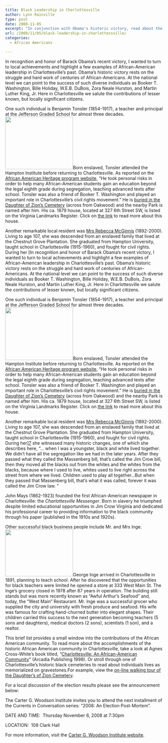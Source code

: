 ```yaml
---
title: Black Leadership in Charlottesville
author: Lynn Rainville
type: post
date: 2008-11-05
excerpt: "In conjunction with Obama's historic victory, read about the historic successes of Charlottesville's African-American community..."
url: /2008/11/05/black-leadership-in-charlottessville/
categories:
  - African Americans

---
```

In recognition and honor of Barack Obama&#8217;s recent victory, I wanted to turn to local achievements and highlight a few examples of African-American leadership in Charlottesville&#8217;s past. Obama&#8217;s historic victory rests on the struggle and hard work of centuries of African-Americans. At the national level we can point to the success of such diverse individuals as Booker T. Washington, Bille Holiday, W.E.B. DuBois, Zora Neale Hurston, and Martin Luther King, Jr. Here in Charlottesville we salute the contributions of lesser known, but locally significant citizens.

One such individual is Benjamin Tonsler (1854-1917), a teacher and principal at the Jefferson Graded School for almost three decades. [<img class="alignright size-medium wp-image-245" title="benjamintonslerhse" src="http://www.locohistory.org/blog/albemarle/wp-content/uploads/2008/11/benjamintonslerhse.jpg" alt="" width="216" height="167" />][1]Born enslaved, Tonsler attended the Hampton Institute before returning to Charlottesville. As reported on the [African American Heritage program website][2], &#8220;He took personal risks in order to help many African-American students gain an education beyond the legal eighth grade during segregation, teaching advanced texts after school. Tonsler was also a friend of Booker T. Washington and played an important role in Charlottesville’s civil rights movement.&#8221; He is [buried in the Daughter of Zion&#8217;s Cemetery][3] (across from Oakwood) and the nearby Park is named after him. His ca. 1879 house, located at 327 6th Street SW, is listed on the Virginia Landmarks Register. Click on [the link][4] to read more about this house.

[<img class="alignleft size-medium wp-image-244" title="rebeccamcginnis" src="http://www.locohistory.org/blog/albemarle/wp-content/uploads/2008/11/rebeccamcginnis.jpg" alt="" />][5]Another remarkable local resident was [Mrs Rebecca McGinnis][6] (1892-2000). Living to age 107, she was descended from an enslaved family that lived at the Chestnut Grove Plantation. She graduated from Hampton University, taught school in Charlottesville (1915-1960), and fought for civil rights. During her [In recognition and honor of Barack Obama&#8217;s recent victory, I wanted to turn to local achievements and highlight a few examples of African-American leadership in Charlottesville&#8217;s past. Obama&#8217;s historic victory rests on the struggle and hard work of centuries of African-Americans. At the national level we can point to the success of such diverse individuals as Booker T. Washington, Bille Holiday, W.E.B. DuBois, Zora Neale Hurston, and Martin Luther King, Jr. Here in Charlottesville we salute the contributions of lesser known, but locally significant citizens.

One such individual is Benjamin Tonsler (1854-1917), a teacher and principal at the Jefferson Graded School for almost three decades. [<img class="alignright size-medium wp-image-245" title="benjamintonslerhse" src="http://www.locohistory.org/blog/albemarle/wp-content/uploads/2008/11/benjamintonslerhse.jpg" alt="" width="216" height="167" />][1]Born enslaved, Tonsler attended the Hampton Institute before returning to Charlottesville. As reported on the [African American Heritage program website][2], &#8220;He took personal risks in order to help many African-American students gain an education beyond the legal eighth grade during segregation, teaching advanced texts after school. Tonsler was also a friend of Booker T. Washington and played an important role in Charlottesville’s civil rights movement.&#8221; He is [buried in the Daughter of Zion&#8217;s Cemetery][3] (across from Oakwood) and the nearby Park is named after him. His ca. 1879 house, located at 327 6th Street SW, is listed on the Virginia Landmarks Register. Click on [the link][4] to read more about this house.

[<img class="alignleft size-medium wp-image-244" title="rebeccamcginnis" src="http://www.locohistory.org/blog/albemarle/wp-content/uploads/2008/11/rebeccamcginnis.jpg" alt="" />][5]Another remarkable local resident was [Mrs Rebecca McGinnis][6] (1892-2000). Living to age 107, she was descended from an enslaved family that lived at the Chestnut Grove Plantation. She graduated from Hampton University, taught school in Charlottesville (1915-1960), and fought for civil rights. During her][7] she witnessed many historic changes, one of which she describes here, &#8220;&#8230; when I was a youngster, black and white lived together. We didn&#8217;t have all the segregation like we had in the later years. After they passed what they called the Massenberg bill, that&#8217;s called the Jim Crow bill, then they moved all the blacks out from the whites and the whites from the blacks, because where I used to live, whites used to live right across the street from where we lived. Children used to play all together&#8230;But when they passed that Massenberg bill, that&#8217;s what it was called, forever it was called the Jim Crow law. &#8221;

John Mays (1862-1923) founded the first African-American newspaper in Charlottesville: the _Charlottesville Messenger_. Born in slavery he triumphed despite limited educational opportunities in Jim Crow Virginia and dedicated his professional career to providing information to the black community through his paper (published in the 1910s and 1920s).

Other successful black business people include Mr. and Mrs Inge. [<img class="aligncenter size-medium wp-image-243" title="Inge Grocery" src="http://www.locohistory.org/blog/albemarle/wp-content/uploads/2008/11/ingegrocery.jpg" alt="" width="216" height="149" />][8]George Inge arrived in Charlottesville in 1891, planning to teach school. After he discovered that the opportunities for black teachers were limited he opened a store at 333 West Main St. The Inge&#8217;s grocery closed in 1978 after 87 years in operation. The building still stands but was more recently known as &#8220;Awful Arthur&#8217;s Seafood&#8221; and, today, the &#8220;West Main&#8221; Restaurant. Mr. Inge was a successful grocer who supplied the city and university with fresh produce and seafood. His wife was famous for crafting hand-churned butter into elegant shapes. Their children carried this success to the next generation becoming teachers (5 sons and daughters), medical doctors (2 sons), scientists (1 son), and a realtor.

This brief list provides a small window into the contributions of the African American community. To read more about the accomplishments of the historic African American community in Charlottesville, take a look at Agnes Cross-White&#8217;s book titled, &#8220;[Charlottesville: An African-American Community][9]&#8221; (Arcadia Publishing 1998). Or stroll through one of Charlottesville&#8217;s historic black cemeteries to read about individuals lives as memorialized on gravestones.For example, view the [on-line walking tour of the Daughter&#8217;s of Zion Cemetery][10].

For a local discussion of the election results please see the announcement below:

The Carter G. Woodson Institute invites you to attend the next installment of the Currents in Conversation series: “2008: An Election Post-Mortem”.
  
DATE AND TIME:  Thursday November 6, 2008 at 7:30pm
  
LOCATION:  108 Clark Hall

For more information, visit the [Carter G. Woodson Institute website][11].

 [1]: http://www.locohistory.org/blog/albemarle/wp-content/uploads/2008/11/benjamintonslerhse.jpg
 [2]: http://www.aaheritageva.org/search/sites.php?site_id=600
 [3]: http://www.virginia.edu/woodson/projects/aacaac/db/person/details/DOZ:18/
 [4]: http://www.dhr.virginia.gov/registers/Cities/Charlottesville/BenTonslerHouseCharlottesvilleMRA_HD_textlist.htm
 [5]: http://www.locohistory.org/blog/albemarle/wp-content/uploads/2008/11/rebeccamcginnis.jpg
 [6]: http://cti.itc.virginia.edu/~aas405b/mcginnis.html
 [7]: http://cti.itc.virginia.edu/~aas405b/mcginnismem.html
 [8]: http://www.locohistory.org/blog/albemarle/wp-content/uploads/2008/11/ingegrocery.jpg
 [9]: http://www.amazon.com/Charlottesville-VA-African-American-Community-America/dp/0752408895
 [10]: http://www.virginia.edu/woodson/projects/aacaac/CemSearch_Walking.shtml
 [11]: http://artsandsciences.virginia.edu/woodson/index.html
